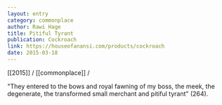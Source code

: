 ```yaml
---
layout: entry
category: commonplace
author: Rawi Hage
title: Pitiful Tyrant
publication: Cockroach
link: https://houseofanansi.com/products/cockroach
date: 2015-03-18
---
```


[[2015]] / [[commonplace]] / 

"They entered to the bows and royal fawning of my boss, the meek, the degenerate, the transformed small merchant and pitiful tyrant" (264).